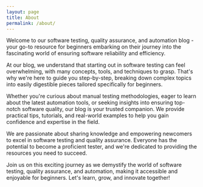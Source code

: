 ```yaml
---
layout: page
title: About
permalink: /about/
---
```


Welcome to our software testing, quality assurance, and automation blog - your go-to resource for beginners embarking on their journey into the fascinating world of ensuring software reliability and efficiency.

At our blog, we understand that starting out in software testing can feel overwhelming, with many concepts, tools, and techniques to grasp. That's why we're here to guide you step-by-step, breaking down complex topics into easily digestible pieces tailored specifically for beginners.

Whether you're curious about manual testing methodologies, eager to learn about the latest automation tools, or seeking insights into ensuring top-notch software quality, our blog is your trusted companion. We provide practical tips, tutorials, and real-world examples to help you gain confidence and expertise in the field.

We are passionate about sharing knowledge and empowering newcomers to excel in software testing and quality assurance. Everyone has the potential to become a proficient tester, and we're dedicated to providing the resources you need to succeed.

Join us on this exciting journey as we demystify the world of software testing, quality assurance, and automation, making it accessible and enjoyable for beginners. Let's learn, grow, and innovate together!
